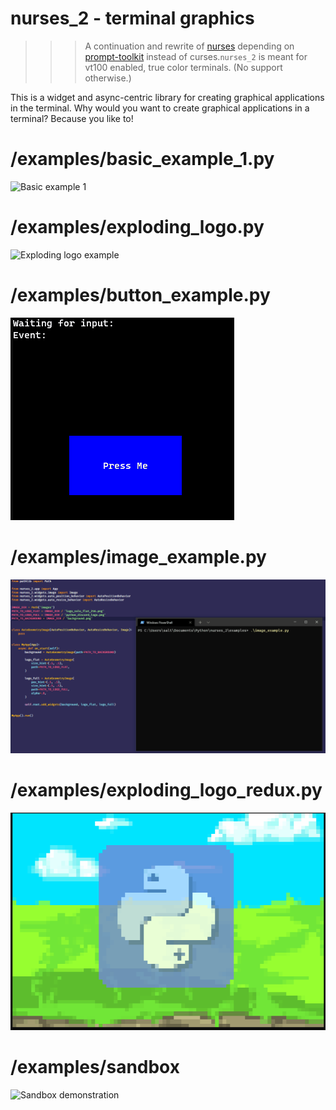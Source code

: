 # nurses_2 - terminal graphics

>>> A continuation and rewrite of [nurses](https://www.github.com/salt-die/nurses) depending on [prompt-toolkit](https://github.com/prompt-toolkit) instead of curses.`nurses_2` is meant for vt100 enabled, true color terminals.  (No support otherwise.)

This is a widget and async-centric library for creating graphical applications in the terminal. Why would you want to create graphical applications in a terminal? Because you like to!

# /examples/basic_example_1.py

![Basic example 1](preview_images/basic_example_1.gif)

# /examples/exploding_logo.py

![Exploding logo example](preview_images/exploding_logo.gif)

# /examples/button_example.py

![Button example](preview_images/button_example.gif)

# /examples/image_example.py

![Image example](preview_images/image_example.gif)

# /examples/exploding_logo_redux.py

![Exploding logo example 2](preview_images/exploding_logo_redux.gif)

# /examples/sandbox

![Sandbox demonstration](preview_images/sandbox_demonstration.gif)
